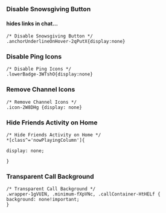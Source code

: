 
### Disable Snowsgiving Button
#### hides links in chat...
```
/* Disable Snowsgiving Button */
.anchorUnderlineOnHover-2qPutX{display:none}
```

### Disable Ping Icons
```
/* Disable Ping Icons */
.lowerBadge-3WTshO{display:none}
```

### Remove Channel Icons
```
/* Remove Channel Icons */
.icon-2W8DHg {display: none}
```

### Hide Friends Activity on Home
```
/* Hide Friends Activity on Home */
*[class^='nowPlayingColumn']{

display: none;

}
```

### Transparent Call Background
```
/* Transparent Call Background */
.wrapper-1gVUIN, .minimum-fXpVNc, .callContainer-HtHELf {
background: none!important;
}
```
